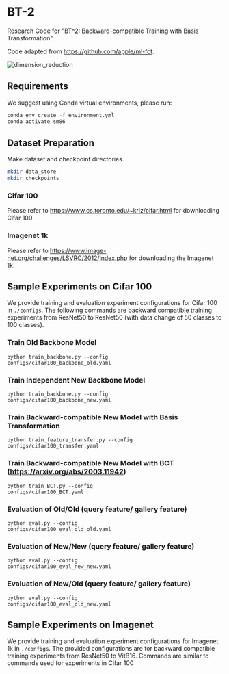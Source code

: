# BT-2
Research Code for "BT^2: Backward-compatible Training with Basis Transformation".

Code adapted from https://github.com/apple/ml-fct.

![dimension_reduction](https://user-images.githubusercontent.com/83000332/200150995-6e64bdd9-7e9b-45c2-8917-422c30b9263f.png)


## Requirements
We suggest using Conda virtual environments, please run:

```bash
conda env create -f environment.yml
conda activate sm86
```

## Dataset Preparation
Make dataset and checkpoint directories.
```bash
mkdir data_store
mkdir checkpoints
```
### Cifar 100
Please refer to https://www.cs.toronto.edu/~kriz/cifar.html for downloading Cifar 100.

### Imagenet 1k
Please refer to https://www.image-net.org/challenges/LSVRC/2012/index.php for downloading the Imagenet 1k.

## Sample Experiments on Cifar 100
We provide training and evaluation experiment configurations for Cifar 100 in <code>./configs</code>. The following commands are backward compatible training experiments from ResNet50 to ResNet50 (with data change of 50 classes to 100 classes).

### Train Old Backbone Model
<code>python train_backbone.py --config configs/cifar100_backbone_old.yaml</code>

### Train Independent New Backbone Model
<code>python train_backbone.py --config configs/cifar100_backbone_new.yaml</code>

### Train Backward-compatible New Model with Basis Transformation
<code>python train_feature_transfer.py --config configs/cifar100_transfer.yaml</code>

### Train Backward-compatible New Model with BCT (https://arxiv.org/abs/2003.11942)
<code>python train_BCT.py --config configs/cifar100_BCT.yaml</code>

### Evaluation of Old/Old (query feature/ gallery feature)
<code>python eval.py --config configs/cifar100_eval_old_old.yaml</code>

### Evaluation of New/New (query feature/ gallery feature)
<code>python eval.py --config configs/cifar100_eval_new_new.yaml</code>

### Evaluation of New/Old (query feature/ gallery feature)
<code>python eval.py --config configs/cifar100_eval_old_new.yaml</code>

## Sample Experiments on Imagenet
We provide training and evaluation experiment configurations for Imagenet 1k in <code>./configs</code>. The provided configurations are for backward compatible training experiments from ResNet50 to VitB16. Commands are similar to commands used for experiments in Cifar 100
